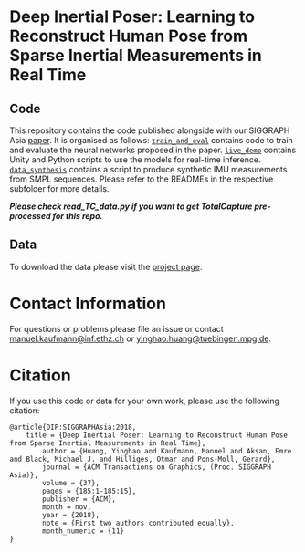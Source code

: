 # Deep Inertial Poser: Learning to Reconstruct Human Pose from Sparse Inertial Measurements in Real Time
## Code
This repository contains the code published alongside with our SIGGRAPH Asia [paper](http://dip.is.tuebingen.mpg.de/assets/dip.pdf). It is organised as follows: [`train_and_eval`](train_and_eval) contains code to train and evaluate the neural networks proposed in the paper. [`live_demo`](live_demo) contains Unity and Python scripts to use the models for real-time inference. [`data_synthesis`](data_synthesis) contains a script to produce synthetic IMU measurements from SMPL sequences. Please refer to the READMEs in the respective subfolder for more details.

***Please check read_TC_data.py if you want to get TotalCapture pre-processed for this repo.***

## Data
To download the data please visit the [project page](http://dip.is.tuebingen.mpg.de).

# Contact Information
For questions or problems please file an issue or contact [manuel.kaufmann@inf.ethz.ch](mailto:manuel.kaufmann@inf.ethz.ch) or [yinghao.huang@tuebingen.mpg.de](mailto:yinghao.huang@tuebingen.mpg.de).

# Citation
If you use this code or data for your own work, please use the following citation:

```commandline
@article{DIP:SIGGRAPHAsia:2018,
	title = {Deep Inertial Poser: Learning to Reconstruct Human Pose from Sparse Inertial Measurements in Real Time},
    	author = {Huang, Yinghao and Kaufmann, Manuel and Aksan, Emre and Black, Michael J. and Hilliges, Otmar and Pons-Moll, Gerard},
    	journal = {ACM Transactions on Graphics, (Proc. SIGGRAPH Asia)},
    	volume = {37},
    	pages = {185:1-185:15},
    	publisher = {ACM},
    	month = nov,
    	year = {2018},
    	note = {First two authors contributed equally},
    	month_numeric = {11}
}
```
